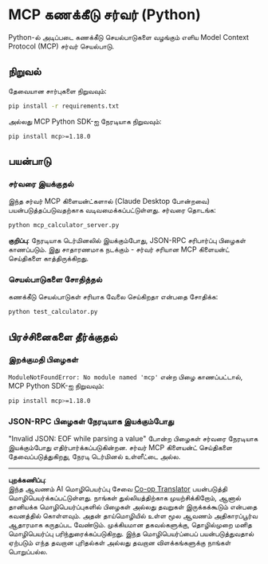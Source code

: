 <!--
CO_OP_TRANSLATOR_METADATA:
{
  "original_hash": "f4733f39c05c58e0cf0eee0a8ae7e9a2",
  "translation_date": "2025-10-17T20:08:18+00:00",
  "source_file": "03-GettingStarted/samples/python/README.md",
  "language_code": "ta"
}
-->
# MCP கணக்கீடு சர்வர் (Python)

Python-ல் அடிப்படை கணக்கீடு செயல்பாடுகளை வழங்கும் எளிய Model Context Protocol (MCP) சர்வர் செயல்பாடு.

## நிறுவல்

தேவையான சார்புகளை நிறுவவும்:

```bash
pip install -r requirements.txt
```

அல்லது MCP Python SDK-ஐ நேரடியாக நிறுவவும்:

```bash
pip install mcp>=1.18.0
```

## பயன்பாடு

### சர்வரை இயக்குதல்

இந்த சர்வர் MCP கிளையன்ட்களால் (Claude Desktop போன்றவை) பயன்படுத்தப்படுவதற்காக வடிவமைக்கப்பட்டுள்ளது. சர்வரை தொடங்க:

```bash
python mcp_calculator_server.py
```

**குறிப்பு**: நேரடியாக டெர்மினலில் இயக்கும்போது, JSON-RPC சரிபார்ப்பு பிழைகள் காணப்படும். இது சாதாரணமாக நடக்கும் - சர்வர் சரியான MCP கிளையன்ட் செய்திகளை காத்திருக்கிறது.

### செயல்பாடுகளை சோதித்தல்

கணக்கீடு செயல்பாடுகள் சரியாக வேலை செய்கிறதா என்பதை சோதிக்க:

```bash
python test_calculator.py
```

## பிரச்சினைகளை தீர்க்குதல்

### இறக்குமதி பிழைகள்

`ModuleNotFoundError: No module named 'mcp'` என்ற பிழை காணப்பட்டால், MCP Python SDK-ஐ நிறுவவும்:

```bash
pip install mcp>=1.18.0
```

### JSON-RPC பிழைகள் நேரடியாக இயக்கும்போது

"Invalid JSON: EOF while parsing a value" போன்ற பிழைகள் சர்வரை நேரடியாக இயக்கும்போது எதிர்பார்க்கப்படுகின்றன. சர்வர் MCP கிளையன்ட் செய்திகளை தேவைப்படுத்துகிறது, நேரடி டெர்மினல் உள்ளீட்டை அல்ல.

---

**புறக்கணிப்பு**:  
இந்த ஆவணம் AI மொழிபெயர்ப்பு சேவை [Co-op Translator](https://github.com/Azure/co-op-translator) பயன்படுத்தி மொழிபெயர்க்கப்பட்டுள்ளது. நாங்கள் துல்லியத்திற்காக முயற்சிக்கிறோம், ஆனால் தானியக்க மொழிபெயர்ப்புகளில் பிழைகள் அல்லது தவறுகள் இருக்கக்கூடும் என்பதை கவனத்தில் கொள்ளவும். அதன் தாய்மொழியில் உள்ள மூல ஆவணம் அதிகாரப்பூர்வ ஆதாரமாக கருதப்பட வேண்டும். முக்கியமான தகவல்களுக்கு, தொழில்முறை மனித மொழிபெயர்ப்பு பரிந்துரைக்கப்படுகிறது. இந்த மொழிபெயர்ப்பைப் பயன்படுத்துவதால் ஏற்படும் எந்த தவறான புரிதல்கள் அல்லது தவறான விளக்கங்களுக்கு நாங்கள் பொறுப்பல்ல.